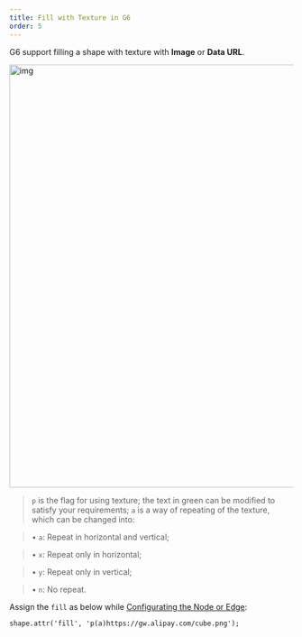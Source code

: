```yaml
---
title: Fill with Texture in G6
order: 5
---
```


G6 support filling a shape with texture with **Image** or **Data URL**.

<img src='https://gw.alipayobjects.com/mdn/rms_f8c6a0/afts/img/A*cPgYSJ2ZfwYAAAAAAAAAAABkARQnAQ' width='750' alt='img'/>

> `p` is the flag for using texture; the text in green can be modified to satisfy your requirements; `a` is a way of repeating of the texture, which can be changed into:

> • `a`: Repeat in horizontal and vertical;

> • `x`: Repeat only in horizontal;

> • `y`: Repeat only in vertical;

> • `n`: No repeat.

Assign the `fill` as below while [Configurating the Node or Edge](/en/docs/manual/tutorial/elements):

```
shape.attr('fill', 'p(a)https://gw.alipay.com/cube.png');
```
